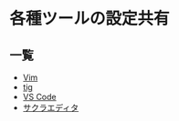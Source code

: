 各種ツールの設定共有
====================

一覧
----
- [Vim](./vim)
- [tig](./tig)
- [VS Code](./vscode)
- [サクラエディタ](./sakura-editor)
